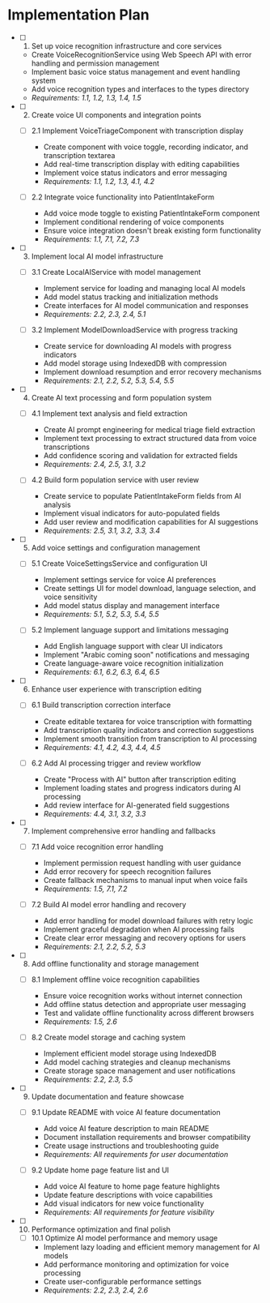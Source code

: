 # Implementation Plan

- [ ] 1. Set up voice recognition infrastructure and core services
  - Create VoiceRecognitionService using Web Speech API with error handling and permission management
  - Implement basic voice status management and event handling system
  - Add voice recognition types and interfaces to the types directory
  - _Requirements: 1.1, 1.2, 1.3, 1.4, 1.5_

- [ ] 2. Create voice UI components and integration points
  - [ ] 2.1 Implement VoiceTriageComponent with transcription display
    - Create component with voice toggle, recording indicator, and transcription textarea
    - Add real-time transcription display with editing capabilities
    - Implement voice status indicators and error messaging
    - _Requirements: 1.1, 1.2, 1.3, 4.1, 4.2_

  - [ ] 2.2 Integrate voice functionality into PatientIntakeForm
    - Add voice mode toggle to existing PatientIntakeForm component
    - Implement conditional rendering of voice components
    - Ensure voice integration doesn't break existing form functionality
    - _Requirements: 1.1, 7.1, 7.2, 7.3_

- [ ] 3. Implement local AI model infrastructure
  - [ ] 3.1 Create LocalAIService with model management
    - Implement service for loading and managing local AI models
    - Add model status tracking and initialization methods
    - Create interfaces for AI model communication and responses
    - _Requirements: 2.2, 2.3, 2.4, 5.1_

  - [ ] 3.2 Implement ModelDownloadService with progress tracking
    - Create service for downloading AI models with progress indicators
    - Add model storage using IndexedDB with compression
    - Implement download resumption and error recovery mechanisms
    - _Requirements: 2.1, 2.2, 5.2, 5.3, 5.4, 5.5_

- [ ] 4. Create AI text processing and form population system
  - [ ] 4.1 Implement text analysis and field extraction
    - Create AI prompt engineering for medical triage field extraction
    - Implement text processing to extract structured data from voice transcriptions
    - Add confidence scoring and validation for extracted fields
    - _Requirements: 2.4, 2.5, 3.1, 3.2_

  - [ ] 4.2 Build form population service with user review
    - Create service to populate PatientIntakeForm fields from AI analysis
    - Implement visual indicators for auto-populated fields
    - Add user review and modification capabilities for AI suggestions
    - _Requirements: 2.5, 3.1, 3.2, 3.3, 3.4_

- [ ] 5. Add voice settings and configuration management
  - [ ] 5.1 Create VoiceSettingsService and configuration UI
    - Implement settings service for voice AI preferences
    - Create settings UI for model download, language selection, and voice sensitivity
    - Add model status display and management interface
    - _Requirements: 5.1, 5.2, 5.3, 5.4, 5.5_

  - [ ] 5.2 Implement language support and limitations messaging
    - Add English language support with clear UI indicators
    - Implement "Arabic coming soon" notifications and messaging
    - Create language-aware voice recognition initialization
    - _Requirements: 6.1, 6.2, 6.3, 6.4, 6.5_

- [ ] 6. Enhance user experience with transcription editing
  - [ ] 6.1 Build transcription correction interface
    - Create editable textarea for voice transcription with formatting
    - Add transcription quality indicators and correction suggestions
    - Implement smooth transition from transcription to AI processing
    - _Requirements: 4.1, 4.2, 4.3, 4.4, 4.5_

  - [ ] 6.2 Add AI processing trigger and review workflow
    - Create "Process with AI" button after transcription editing
    - Implement loading states and progress indicators during AI processing
    - Add review interface for AI-generated field suggestions
    - _Requirements: 4.4, 3.1, 3.2, 3.3_

- [ ] 7. Implement comprehensive error handling and fallbacks
  - [ ] 7.1 Add voice recognition error handling
    - Implement permission request handling with user guidance
    - Add error recovery for speech recognition failures
    - Create fallback mechanisms to manual input when voice fails
    - _Requirements: 1.5, 7.1, 7.2_

  - [ ] 7.2 Build AI model error handling and recovery
    - Add error handling for model download failures with retry logic
    - Implement graceful degradation when AI processing fails
    - Create clear error messaging and recovery options for users
    - _Requirements: 2.1, 2.2, 5.2, 5.3_

- [ ] 8. Add offline functionality and storage management
  - [ ] 8.1 Implement offline voice recognition capabilities
    - Ensure voice recognition works without internet connection
    - Add offline status detection and appropriate user messaging
    - Test and validate offline functionality across different browsers
    - _Requirements: 1.5, 2.6_

  - [ ] 8.2 Create model storage and caching system
    - Implement efficient model storage using IndexedDB
    - Add model caching strategies and cleanup mechanisms
    - Create storage space management and user notifications
    - _Requirements: 2.2, 2.3, 5.5_

- [ ] 9. Update documentation and feature showcase
  - [ ] 9.1 Update README with voice AI feature documentation
    - Add voice AI feature description to main README
    - Document installation requirements and browser compatibility
    - Create usage instructions and troubleshooting guide
    - _Requirements: All requirements for user documentation_

  - [ ] 9.2 Update home page feature list and UI
    - Add voice AI feature to home page feature highlights
    - Update feature descriptions with voice capabilities
    - Add visual indicators for new voice functionality
    - _Requirements: All requirements for feature visibility_

- [ ] 10. Performance optimization and final polish
  - [ ] 10.1 Optimize AI model performance and memory usage
    - Implement lazy loading and efficient memory management for AI models
    - Add performance monitoring and optimization for voice processing
    - Create user-configurable performance settings
    - _Requirements: 2.2, 2.3, 2.4, 2.6_
